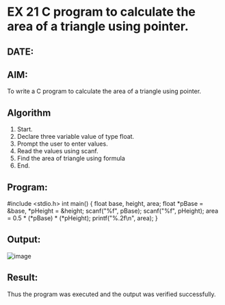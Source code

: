 # EX 21 C program to calculate the area of a triangle using pointer.
## DATE:
## AIM:
To write a C program to calculate the area of a triangle using pointer.

## Algorithm
1. Start. 
2. Declare three variable value of type float. 
3. Prompt the user to enter  values. 
4. Read the values using scanf. 
5. Find the area of triangle using formula 
6. End.
## Program:
#include <stdio.h> 
int main() { 
    float base, height, area; 
    float *pBase = &base, *pHeight = &height; 
    scanf("%f", pBase); 
    scanf("%f", pHeight); 
    area = 0.5 * (*pBase) * (*pHeight); 
    printf("%.2f\n", area); 
}

## Output:

![image](https://github.com/user-attachments/assets/d665f55b-5a1d-452f-a8c5-3fc444080b32)


## Result:
Thus the program was executed and the output was verified successfully.
